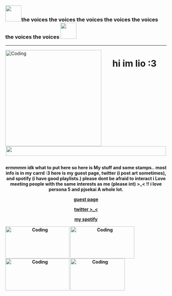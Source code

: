 ###  <img src= "https://64.media.tumblr.com/5aed40443e4385be93f2ad6148757198/0f5accd32796fa15-34/s75x75_c1/6cfe3f743b5680fa061e9e94d769e5045d595d2d.gifv" width=50 height=50>the voices the voices the voices the voices the voices the voices the voices <img src= "https://64.media.tumblr.com/8b72a71d7cbc687b9cba20ca2930dd69/0f5accd32796fa15-c0/s75x75_c1/17880809559361f47e5de17555b0edfe973fecd6.gifv" width=50 height=50>
----
 <img align="left" alt="Coding" src="https://github.com/reigensburgers/reigensburgers/assets/64338411/0e48dc0d-f481-49b1-92f8-7867f71851ba" width="300" height="300">  <h1 p align="center" >  hi im lio :3 
<img src="https://64.media.tumblr.com/dd7577001ff98167f90386232a36e6ea/3375ac4c6a6cdf88-7c/s400x600/e960d5714b3e271aa234636b8cb68679d8c12fbf.gifv" width="500" height="30">



<h4 p align="center"> ermmmm idk what to put here so here is My stuff and some stamps.. most info is in my carrd :3 here is my guest page, twitter (i post art sometimes), and spotify (i have good playlists.) 
please dont be afraid to interact i Love meeting people with the same interests as me (please int) >_< !! i love persona 5 and pjsekai A whole lot. 

[guest page](https://www.yourworldoftext.com/~hanako/toyaaoyagi)

[twitter >_<](https://twitter.com/reigensburgers)

[my spotify](https://open.spotify.com/user/bbyj9w4xonb7pv7xhu7gr7h78?si=ec855e36f1e841eb)



<img align="left" alt="Coding" src="https://64.media.tumblr.com/7f06ba415f6b2fcdfeb1ed97bc137367/9a591c2777a533ae-1a/s100x200/05af04dee1ba2152d4642d876cee31c7d0d75223.pnj" width="200" height="100">
<img align="left" alt="Coding" src="https://64.media.tumblr.com/ecbae154bbc6a2da0d2253b31cb85a9e/186bd89cfe934a48-8b/s100x200/acf0425ef3d31c7a429401c7cd0e8065e98fb299.pnj" width="200" height="100">
<img align="left" alt="Coding" src="https://64.media.tumblr.com/92d9ce15e83e3cade8280a1787a05336/27657e071140aff0-6b/s250x400/af655a9a051513aef280c08fb7f2f903c58e5f4b.gifv" width="200" height="100">
<img align="left" alt="Coding" src="https://64.media.tumblr.com/4a51739c7f159a621b21460f0f452154/tumblr_pbdpevFdkz1xz2nuuo1_250.png" width="170" height="100">




<!--
**reigensburgers/reigensburgers** is a ✨ _special_ ✨ repository because its `README.md` (this file) appears on your GitHub profile.

Here are some ideas to get you started:

- 🔭 I’m currently working on ...
- 🌱 I’m currently learning ...
- 👯 I’m looking to collaborate on ...
- 🤔 I’m looking for help with ...
- 💬 Ask me about ...
- 📫 How to reach me: ...
- 😄 Pronouns: ...
- ⚡ Fun fact: ...
-->
